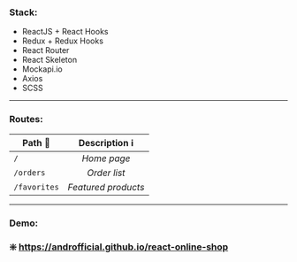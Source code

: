 ### Stack:
* ReactJS + React Hooks
* Redux + Redux Hooks
* React Router 
* React Skeleton
* Mockapi.io
* Axios
* SCSS

---

### Routes:
| Path :arrow_down_small: | Description :information_source: |
|-------------------------|:--------------------------------:|
| `/`                     | *Home page*                      |
| `/orders`               | *Order list*                     |
| `/favorites`            | *Featured products*              |

---

### Demo:
### :sparkle: https://androfficial.github.io/react-online-shop
